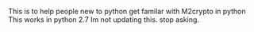 This is to help people new to python get familar with M2crypto in python
This works in python 2.7
Im not updating this. stop asking.
